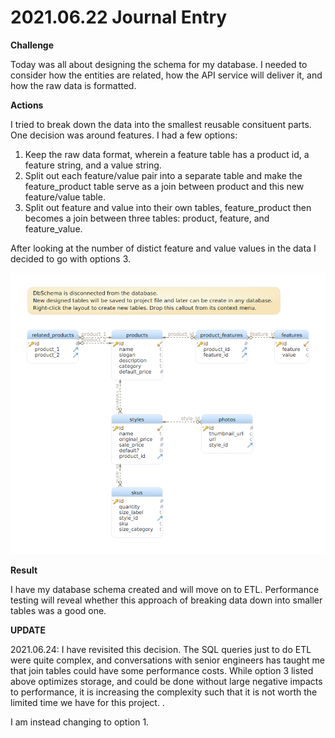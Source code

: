 # 2021.06.22 Journal Entry

**Challenge**

Today was all about designing the schema for my database. I needed to consider how the entities are related, how the API service will deliver it, and how the raw data is formatted.


**Actions**

I tried to break down the data into the smallest reusable consituent parts. One decision was around features. I had a few options:

1. Keep the raw data format, wherein a feature table has a product id, a feature string, and a value string.
2. Split out each feature/value pair into a separate table and make the feature_product table serve as a join between product and this new feature/value table.
3. Split out feature and value into their own tables, feature_product then becomes a join between three tables: product, feature, and feature_value.

After looking at the number of distict feature and value values in the data I decided to go with options 3.

![Schema Design](postgresschema.png)


**Result**

I have my database schema created and will move on to ETL. Performance testing will reveal whether this approach of breaking data down into smaller tables was a good one.

**UPDATE**

2021.06.24: I have revisited this decision. The SQL queries just to do ETL were quite complex, and conversations with senior engineers has taught me that join tables could have some performance costs. While option 3 listed above optimizes storage, and could be done without large negative impacts to performance, it is increasing the complexity such that it is not worth the limited time we have for this project. .

I am instead changing to option 1.